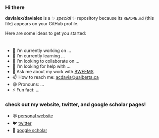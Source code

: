 ### Hi there


**davialex/davialex** is a ✨ _special_ ✨ repository because its `README.md` (this file) appears on your GitHub profile.

Here are some ideas to get you started:
#
- 🔭 I’m currently working on ...
- 🌱 I’m currently learning ...
- 👯 I’m looking to collaborate on ...
- 🤔 I’m looking for help with ...
- 💬 Ask me about my work with [BWEEMS](https://www.bweems.org/)
- 📫 How to reach me: acdavis@ualberta.ca
- 😄 Pronouns: ...
- ⚡ Fun fact: ...
### check out my website, twitter, and google scholar pages!
  - 🕸️ [ personal website](http://www.alexandracddavis.com/)
  - 🐦 [twitter](https://twitter.com/ACD_Davis11)
  - 📰 [goggle scholar](https://scholar.google.com/citations?user=sRdo6x0AAAAJ&hl=e)
<!--
anything within these will not show up
-->
